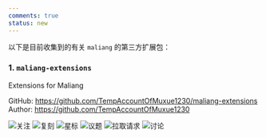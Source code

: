 ```yaml
---
comments: true
status: new
---
```


以下是目前收集到的有关 `maliang` 的第三方扩展包：

### 1. `maliang-extensions`

Extensions for Maliang

GitHub: https://github.com/TempAccountOfMuxue1230/maliang-extensions  
Author: https://github.com/TempAccountOfMuxue1230

![关注](https://img.shields.io/github/watchers/TempAccountOfMuxue1230/maliang-extensions?label=Watchers&logo=github&style=flat "关注")
![复刻](https://img.shields.io/github/forks/TempAccountOfMuxue1230/maliang-extensions?label=Forks&logo=github&style=flat "复刻")
![星标](https://img.shields.io/github/stars/TempAccountOfMuxue1230/maliang-extensions?label=Stars&color=gold&logo=github&style=flat "星标")
![议题](https://img.shields.io/github/issues/TempAccountOfMuxue1230/maliang-extensions?label=Issues&logo=github&style=flat "议题")
![拉取请求](https://img.shields.io/github/issues-pr/TempAccountOfMuxue1230/maliang-extensions?label=Pull%20Requests&logo=github&style=flat "拉取请求")
![讨论](https://img.shields.io/github/discussions/TempAccountOfMuxue1230/maliang-extensions?label=Discussions&logo=github&style=flat "讨论")
